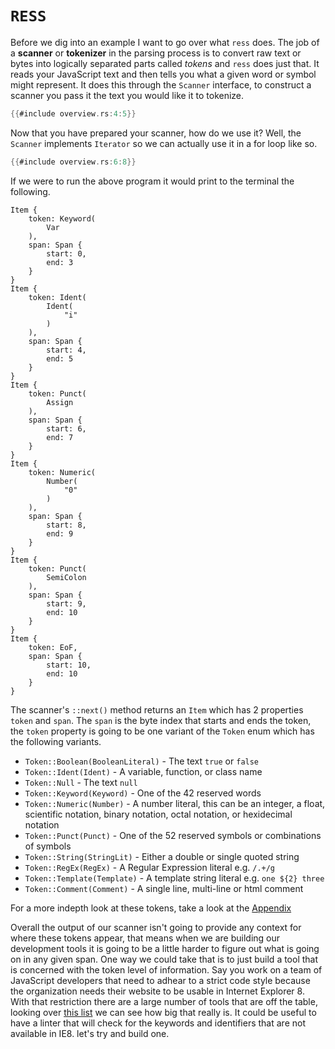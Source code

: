 # `RESS`

Before we dig into an example I want to go over what `ress` does. The job of a __scanner__ or __tokenizer__ in the parsing process is to convert raw text or bytes into logically separated parts called _tokens_ and `ress` does just that. It reads your JavaScript text and then tells you what a given word or symbol might represent. It does this through the `Scanner` interface, to construct a scanner you pass it the text you would like it to tokenize.

```rust
{{#include overview.rs:4:5}}
```

Now that you have prepared your scanner, how do we use it? Well, the `Scanner` implements `Iterator` so we can actually use it in a for loop like so.

```rust
{{#include overview.rs:6:8}}
```

If we were to run the above program it would print to the terminal the following.

```
Item {
    token: Keyword(
        Var
    ),
    span: Span {
        start: 0,
        end: 3
    }
}
Item {
    token: Ident(
        Ident(
            "i"
        )
    ),
    span: Span {
        start: 4,
        end: 5
    }
}
Item {
    token: Punct(
        Assign
    ),
    span: Span {
        start: 6,
        end: 7
    }
}
Item {
    token: Numeric(
        Number(
            "0"
        )
    ),
    span: Span {
        start: 8,
        end: 9
    }
}
Item {
    token: Punct(
        SemiColon
    ),
    span: Span {
        start: 9,
        end: 10
    }
}
Item {
    token: EoF,
    span: Span {
        start: 10,
        end: 10
    }
}
```
The scanner's `::next()` method returns an `Item` which has 2 properties `token` and `span`. The `span` is the byte index that starts and ends the token, the `token` property is going to be one variant of the `Token` enum which has the following variants.

- `Token::Boolean(BooleanLiteral)` - The text `true` or `false`
- `Token::Ident(Ident)` - A variable, function, or class name
- `Token::Null` - The text `null`
- `Token::Keyword(Keyword)` - One of the 42 reserved words
- `Token::Numeric(Number)` - A number literal, this can be an integer, a float, scientific notation, binary notation, octal notation, or hexidecimal notation
- `Token::Punct(Punct)` - One of the 52 reserved symbols or combinations of symbols
- `Token::String(StringLit)` - Either a double or single quoted string
- `Token::RegEx(RegEx)` - A Regular Expression literal e.g. `/.+/g`
- `Token::Template(Template)` - A template string literal e.g. `one ${2} three`
- `Token::Comment(Comment)` - A single line, multi-line or html comment

For a more indepth look at these tokens, take a look at the [Appendix](../a.appendix/tokens.html)

Overall the output of our scanner isn't going to provide any context for where these tokens appear, that means when we are building our development tools it is going to be a little harder to figure out what is going on in any given span. One way we could take that is to just build a tool that is concerned with the token level of information. Say you work on a team of JavaScript developers that need to adhear to a strict code style because the organization needs their website to be usable in Internet Explorer 8. With that restriction there are a large number of tools that are off the table, looking over [this list](https://caniuse.com/#compare=ie+8,firefox+64&compare_cats=JS,JS%20API) we can see how big that really is. It could be useful to have a linter that will check for the keywords and identifiers that are not available in IE8. let's try and build one.

<style>
   .playpen .buttons {
        display: none;
    }
</style>